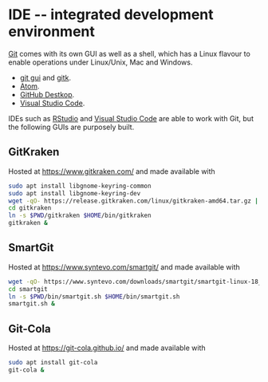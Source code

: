 # IDE -- integrated development environment

[Git](https://git-scm.com/) comes with its own GUI as well as a shell, which has a Linux flavour to enable operations under Linux/Unix, Mac and Windows.

* [git gui](https://git-scm.com/docs/git-gui) and [gitk](https://git-scm.com/docs/gitk).
* [Atom](https://atom.io/).
* [GitHub Destkop](https://desktop.github.com/).
* [Visual Studio Code](https://code.visualstudio.com/).

IDEs such as [RStudio](https://www.rstudio.com/) and [Visual Studio Code](https://code.visualstudio.com/) are able to work with Git, but the following GUIs are purposely built.

## GitKraken

Hosted at https://www.gitkraken.com/ and made available with
```bash
sudo apt install libgnome-keyring-common
sudo apt install libgnome-keyring-dev
wget -qO- https://release.gitkraken.com/linux/gitkraken-amd64.tar.gz | tar fvxz -
cd gitkraken
ln -s $PWD/gitkraken $HOME/bin/gitkraken
gitkraken &

```

## SmartGit

Hosted at https://www.syntevo.com/smartgit/ and made available with
```bash
wget -qO- https://www.syntevo.com/downloads/smartgit/smartgit-linux-18_1_4.tar.gz | tar fvxz -
cd smartgit
ln -s $PWD/bin/smartgit.sh $HOME/bin/smartgit.sh
smartgit.sh &
```

## Git-Cola

Hosted at https://git-cola.github.io/ and made available with
```bash
sudo apt install git-cola
git-cola &
```
